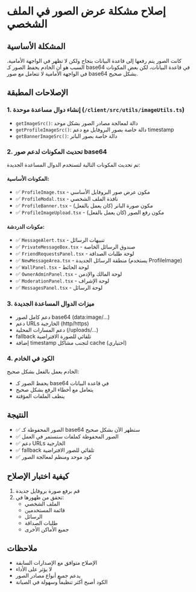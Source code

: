 # إصلاح مشكلة عرض الصور في الملف الشخصي

## المشكلة الأساسية
كانت الصور يتم رفعها إلى قاعدة البيانات بنجاح ولكن لا تظهر في الواجهة الأمامية. السبب هو أن الخادم يحفظ الصور كـ base64 في قاعدة البيانات، لكن بعض المكونات في الواجهة الأمامية لا تتعامل مع صور base64 بشكل صحيح.

## الإصلاحات المطبقة

### 1. إنشاء دوال مساعدة موحدة (`/client/src/utils/imageUtils.ts`)
- `getImageSrc()`: دالة لمعالجة مصادر الصور بشكل موحد
- `getProfileImageSrc()`: دالة خاصة بصور البروفايل مع دعم timestamp
- `getBannerImageSrc()`: دالة خاصة بصور البانر

### 2. تحديث المكونات لدعم صور base64
تم تحديث المكونات التالية لتستخدم الدوال المساعدة الجديدة:

#### المكونات الأساسية:
- ✅ `ProfileImage.tsx` - مكون عرض صور البروفايل الأساسي
- ✅ `ProfileModal.tsx` - نافذة الملف الشخصي
- ✅ `ProfileBanner.tsx` - مكون صورة البانر (كان يعمل بالفعل)
- ✅ `ProfileImageUpload.tsx` - مكون رفع الصور (كان يعمل بالفعل)

#### مكونات الدردشة:
- ✅ `MessageAlert.tsx` - تنبيهات الرسائل
- ✅ `PrivateMessageBox.tsx` - صندوق الرسائل الخاصة
- ✅ `FriendRequestsPanel.tsx` - لوحة طلبات الصداقة
- ✅ `NewMessageArea.tsx` - منطقة الرسائل الجديدة (يستخدم ProfileImage)
- ✅ `WallPanel.tsx` - لوحة الحائط
- ✅ `OwnerAdminPanel.tsx` - لوحة المالك والإدمن
- ✅ `ModerationPanel.tsx` - لوحة الإشراف
- ✅ `MessagesPanel.tsx` - لوحة الرسائل

### 3. ميزات الدوال المساعدة الجديدة
- دعم كامل لصور base64 (data:image/...)
- دعم URLs الخارجية (http/https)
- دعم المسارات المحلية (/uploads/...)
- fallback تلقائي للصورة الافتراضية
- إضافة timestamp لتجنب مشاكل cache (اختياري)

### 4. الكود في الخادم
الخادم يعمل بالفعل بشكل صحيح:
- يحفظ الصور كـ base64 في قاعدة البيانات
- يتعامل مع أخطاء الرفع بشكل صحيح
- ينظف الملفات المؤقتة

## النتيجة
- ✅ الصور المحفوظة كـ base64 ستظهر الآن بشكل صحيح
- ✅ الصور المحفوظة كملفات ستستمر في العمل
- ✅ دعم URLs الخارجية
- ✅ fallback تلقائي للصور الافتراضية
- ✅ كود موحد ومنظم لمعالجة الصور

## كيفية اختبار الإصلاح
1. قم برفع صورة بروفايل جديدة
2. تحقق من ظهورها في:
   - الملف الشخصي
   - قائمة المستخدمين
   - الرسائل
   - طلبات الصداقة
   - جميع الأماكن الأخرى

## ملاحظات
- الإصلاح متوافق مع الإصدارات السابقة
- لا يؤثر على الأداء
- يدعم جميع أنواع مصادر الصور
- الكود أصبح أكثر تنظيماً وسهولة في الصيانة